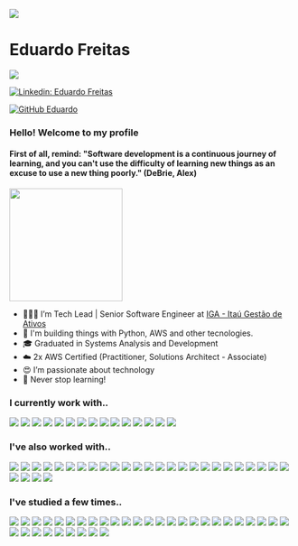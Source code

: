 ![](https://img.shields.io/badge/Made%20with-Markdown-1f425f.svg) 

# Eduardo Freitas

![](https://img.shields.io/badge/Buy_Me_A_Coffee-FFDD00?style=for-the-badge&logo=buy-me-a-coffee&logoColor=black)

[![Linkedin: Eduardo Freitas](https://img.shields.io/badge/-Eduardo%20Freitas-blue?style=flat-square&logo=Linkedin&logoColor=white&link=https://www.linkedin.com/in/eduardoffreitas/)](https://www.linkedin.com/in/eduardoffreitas/)
<!-- [![28929274](https://img.shields.io/badge/-Rocketseat-blueviolet?style=flat-square)](https://app.rocketseat.com.br/me/eduardo-freitas-02714)-->
[![GitHub Eduardo](https://img.shields.io/github/followers/Edufreitass?label=follow&style=social)](https://github.com/Edufreitass)

### Hello! Welcome to my profile

#### First of all, remind: "Software development is a continuous journey of learning, and you can't use the difficulty of learning new things as an excuse to use a new thing poorly." (DeBrie, Alex)

<img style="margin: 0 auto" src="https://media.giphy.com/media/xT9IgG50Fb7Mi0prBC/giphy.gif" height="200">

- 👨🏻‍💻 I’m Tech Lead | Senior Software Engineer at <a target="_blank" href="https://iga.itau.com.br">IGA - Itaú Gestão de Ativos</a>
- 🔨 I'm building things with Python, AWS and other tecnologies.
- 🎓 Graduated in Systems Analysis and Development
- ☁️ 2x AWS Certified (Practitioner, Solutions Architect - Associate)
- 😍 I’m passionate about technology
- 🚀 Never stop learning!

<!-- <p align="center">
  <a href="https://git.io/streak-stats">
    <img src="http://github-readme-streak-stats.herokuapp.com?user=Edufreitass&theme=dark&hide_border=true" />
  </a>
</p> -->

### I currently work with..
![](https://img.shields.io/badge/Python-3776AB?style=for-the-badge&logo=python&logoColor=white)
![](https://img.shields.io/badge/Amazon_AWS-FF9900?style=for-the-badge&logo=amazonaws&logoColor=white)
![](https://img.shields.io/badge/Amazon%20DynamoDB-4053D6?style=for-the-badge&logo=Amazon%20DynamoDB&logoColor=white)
![](https://img.shields.io/badge/redis-%23DD0031.svg?&style=for-the-badge&logo=redis&logoColor=white)
![](https://img.shields.io/badge/PyCharm-000000.svg?&style=for-the-badge&logo=PyCharm&logoColor=white)
![](https://img.shields.io/badge/Visual_Studio_Code-0078D4?style=for-the-badge&logo=visual%20studio%20code&logoColor=white)
![](https://img.shields.io/badge/sublime_text-%23575757.svg?&style=for-the-badge&logo=sublime-text&logoColor=important)
![](https://img.shields.io/badge/SonarLint-CB2029?style=for-the-badge&logo=sonarlint&logoColor=white)
![](https://img.shields.io/badge/Docker-2CA5E0?style=for-the-badge&logo=docker&logoColor=white)
![](https://img.shields.io/badge/Git-F05032?style=for-the-badge&logo=git&logoColor=white)
![](https://img.shields.io/badge/GitHub-100000?style=for-the-badge&logo=github&logoColor=white)
![](https://img.shields.io/badge/json-5E5C5C?style=for-the-badge&logo=json&logoColor=white)
![](https://img.shields.io/badge/Markdown-000000?style=for-the-badge&logo=markdown&logoColor=white)
![](https://img.shields.io/badge/Microsoft_Teams-6264A7?style=for-the-badge&logo=microsoft-teams&logoColor=white)
![](https://img.shields.io/badge/Windows-0078D6?style=for-the-badge&logo=windows&logoColor=white)

<!-- ![]() -->

### I've also worked with..
![](https://img.shields.io/badge/Java-ED8B00?style=for-the-badge&logo=openjdk&logoColor=white)
![](https://img.shields.io/badge/Spring-6DB33F?style=for-the-badge&logo=spring&logoColor=white) 
![](https://img.shields.io/badge/Spring_Boot-F2F4F9?style=for-the-badge&logo=spring-boot) 
![](https://img.shields.io/badge/JWT-000000?style=for-the-badge&logo=JSON%20web%20tokens&logoColor=white) 
![](https://img.shields.io/badge/Junit5-25A162?style=for-the-badge&logo=junit5&logoColor=white) 
![](https://img.shields.io/badge/rabbitmq-%23FF6600.svg?&style=for-the-badge&logo=rabbitmq&logoColor=white) 
![](https://img.shields.io/badge/PostgreSQL-316192?style=for-the-badge&logo=postgresql&logoColor=white) 
![](https://img.shields.io/badge/Apache_Kafka-231F20?style=for-the-badge&logo=apache-kafka&logoColor=white)
![](https://img.shields.io/badge/MySQL-00000F?style=for-the-badge&logo=mysql&logoColor=white)
![](https://img.shields.io/badge/gradle-02303A?style=for-the-badge&logo=gradle&logoColor=white)
![](https://img.shields.io/badge/apache_maven-C71A36?style=for-the-badge&logo=apachemaven&logoColor=white) 
![](https://img.shields.io/badge/Swagger-85EA2D?style=for-the-badge&logo=Swagger&logoColor=white) 
![](https://img.shields.io/badge/Jenkins-D24939?style=for-the-badge&logo=Jenkins&logoColor=white) 
![](https://img.shields.io/badge/IntelliJIDEA-000000.svg?style=for-the-badge&logo=intellij-idea&logoColor=white) 
![](https://img.shields.io/badge/GitLab-330F63?style=for-the-badge&logo=gitlab&logoColor=white)
![](https://img.shields.io/badge/Bitbucket-330F63?style=for-the-badge&logo=bitbucket&logoColor=white) 
![](https://img.shields.io/badge/Postman-FF6C37?style=for-the-badge&logo=Postman&logoColor=white)
![](https://img.shields.io/badge/Insomnia-5849be?style=for-the-badge&logo=Insomnia&logoColor=white)
![](https://img.shields.io/badge/Azure_DevOps-0078D7?style=for-the-badge&logo=azure-devops&logoColor=white)
![](https://img.shields.io/badge/Eclipse-2C2255?style=for-the-badge&logo=eclipse&logoColor=white)
![](https://img.shields.io/badge/Trello-0052CC?style=for-the-badge&logo=trello&logoColor=white)
![](https://img.shields.io/badge/Google%20Meet-32A350?style=for-the-badge&logo=google-meet&logoColor=white)
![](https://img.shields.io/badge/Discord-7289DA?style=for-the-badge&logo=discord&logoColor=white) 
![](https://img.shields.io/badge/Jira-0052CC?style=for-the-badge&logo=Jira&logoColor=white) 
![](https://img.shields.io/badge/lenovo-laptop-E2231A?style=for-the-badge&logo=acer&logoColor=white)
![](https://img.shields.io/badge/Linux-FCC624?style=for-the-badge&logo=linux&logoColor=black) 
![](https://img.shields.io/badge/Ubuntu-E95420?style=for-the-badge&logo=ubuntu&logoColor=white) 
![](https://img.shields.io/badge/NVIDIA-GTX1070-76B900?style=for-the-badge&logo=nvidia&logoColor=white)
![](https://img.shields.io/badge/Intel-Core_i7_4th-0071C5?style=for-the-badge&logo=intel&logoColor=white)

### I've studied a few times..
![](https://img.shields.io/badge/Dart-0175C2?style=for-the-badge&logo=dart&logoColor=white)
![](https://img.shields.io/badge/Flutter-02569B?style=for-the-badge&logo=flutter&logoColor=white)
![](https://img.shields.io/badge/Django-092E20?style=for-the-badge&logo=django&logoColor=white)
![](https://img.shields.io/badge/Flask-000000?style=for-the-badge&logo=flask&logoColor=white)
![](https://img.shields.io/badge/HTML5-E34F26?style=for-the-badge&logo=html5&logoColor=white)
![](https://img.shields.io/badge/CSS3-1572B6?style=for-the-badge&logo=css3&logoColor=white)
![](https://img.shields.io/badge/Sass-CC6699?style=for-the-badge&logo=sass&logoColor=white)
![](https://img.shields.io/badge/JavaScript-323330?style=for-the-badge&logo=javascript&logoColor=F7DF1E)
![](https://img.shields.io/badge/TypeScript-007ACC?style=for-the-badge&logo=typescript&logoColor=white)
![](https://img.shields.io/badge/React-20232A?style=for-the-badge&logo=react&logoColor=61DAFB)
![](https://img.shields.io/badge/React_Router-CA4245?style=for-the-badge&logo=react-router&logoColor=white)
![](https://img.shields.io/badge/Chart.js-FF6384?style=for-the-badge&logo=chartdotjs&logoColor=white)
![](https://img.shields.io/badge/Jest-C21325?style=for-the-badge&logo=jest&logoColor=white)
![](https://img.shields.io/badge/Node.js-339933?style=for-the-badge&logo=nodedotjs&logoColor=white)
![](https://img.shields.io/badge/Express.js-000000?style=for-the-badge&logo=express&logoColor=white)
![](https://img.shields.io/badge/npm-CB3837?style=for-the-badge&logo=npm&logoColor=white)
![](https://img.shields.io/badge/Yarn-2C8EBB?style=for-the-badge&logo=yarn&logoColor=white)
![](https://img.shields.io/badge/Angular-DD0031?style=for-the-badge&logo=angular&logoColor=white)
![](https://img.shields.io/badge/Shell_Script-121011?style=for-the-badge&logo=gnu-bash&logoColor=white)
![](https://img.shields.io/badge/Bootstrap-563D7C?style=for-the-badge&logo=bootstrap&logoColor=white)
![](https://img.shields.io/badge/Material--UI-0081CB?style=for-the-badge&logo=material-ui&logoColor=white)
![](https://img.shields.io/badge/Font_Awesome-339AF0?style=for-the-badge&logo=fontawesome&logoColor=white)
![](https://img.shields.io/badge/eslint-3A33D1?style=for-the-badge&logo=eslint&logoColor=white)
![](https://img.shields.io/badge/C-00599C?style=for-the-badge&logo=c&logoColor=white)
![](https://img.shields.io/badge/MongoDB-4EA94B?style=for-the-badge&logo=mongodb&logoColor=white)
![](https://img.shields.io/badge/SQLite-07405E?style=for-the-badge&logo=sqlite&logoColor=white)
![](https://img.shields.io/badge/MariaDB-003545?style=for-the-badge&logo=mariadb&logoColor=white)
![](https://img.shields.io/badge/Grafana-F2F4F9?style=for-the-badge&logo=grafana&logoColor=orange&labelColor=F2F4F9)
![](https://img.shields.io/badge/Prometheus-000000?style=for-the-badge&logo=prometheus&labelColor=000000)
![](https://img.shields.io/badge/GitKraken-179287?style=for-the-badge&logo=GitKraken&logoColor=white)
![](https://img.shields.io/badge/Heroku-430098?style=for-the-badge&logo=heroku&logoColor=white)
![](https://img.shields.io/badge/Netlify-00C7B7?style=for-the-badge&logo=netlify&logoColor=white)
![](https://img.shields.io/badge/travis_CI-3EAAAF?style=for-the-badge&logo=travisci&logoColor=white)
![](https://img.shields.io/badge/Kibana-005571?style=for-the-badge&logo=Kibana&logoColor=white)
